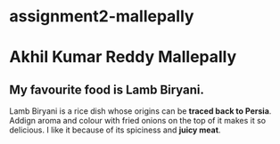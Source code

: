 # assignment2-mallepally
# Akhil Kumar Reddy Mallepally
## My favourite food is Lamb Biryani.
 Lamb Biryani is a rice dish whose origins can be **traced back to Persia**. Addign aroma and colour with fried onions on the top of it  makes it so delicious. I like it because of its spiciness and **juicy meat**.